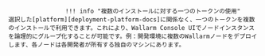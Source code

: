 					!!! info "複数のインストールに対する一つのトークンの使用"
    選択した[platform][deployment-platform-docs]に関係なく、一つのトークンを複数のインストールで利用できます。これにより、Wallarm Console UIでノードインスタンスを論理的にグループ化することが可能です。例：開発環境に複数のWallarmノードをデプロイします、各ノードは各開発者が所有する独自のマシンにあります。